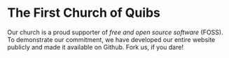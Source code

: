 # The First Church of Quibs

Our church is a proud supporter of *free and open source software* (FOSS). To demonstrate our commitment, we have developed our entire website
publicly and made it available on Github. Fork us, if you dare!
